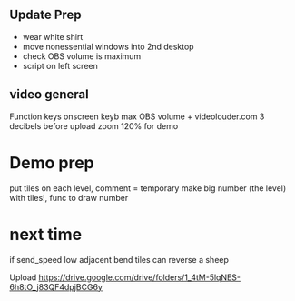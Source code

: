 ## Update Prep
+ wear white shirt
+ move nonessential windows into 2nd desktop
+ check OBS volume is maximum
+ script on left screen

## video general
Function keys onscreen keyb
max OBS volume + videolouder.com 3 decibels before upload
zoom 120% for demo

# Demo prep
put tiles on each level, comment = temporary
make big number (the level) with tiles!, func to draw number

# next time
if send_speed low adjacent bend tiles can reverse a sheep

Upload
https://drive.google.com/drive/folders/1_4tM-5lqNES-6h8tO_j83QF4dpjBCG6y